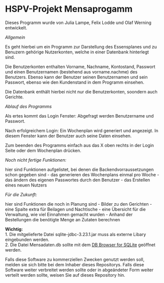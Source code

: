 # HSPV-Projekt Mensaprogamm

Dieses Programm wurde von Julia Lampe, Felix Lodde und Olaf Werning entwickelt.

*Allgemein*

Es geht hierbei um ein Programm zur Darstellung des Essensplanes und zu Benuzern gehörige Nutzerkonten, welche in einer Datenbank hinterlegt sind.

Die Benutzerkonten enthalten Vorname, Nachname, Kontostand, Passwort und einen Benutzernamen (bestehend aus vorname.nachme) des Benutzers.
Ebenso kann der Benutzer seinen Benutzernamen und sein Passwort, ebenso wie den Kundenstand in dem Programm einsehen.

Die Datenbank enthält hierbei nicht nur die Benutzerkonten, soondern auch Gerichte.

*Ablauf des Programms*	

Als ertes kommt das Login Fenster:
Abgefragt werden Benutzername und Passwort.

Nach erfolgreichem Login:
Ein Wochenplan wird generiert und angezeigt. In diesem Fenster kann der Benutzer auch seine Daten einsehen.

Zum beenden des Programms einfach aus das X oben rechts in der Login Seite oder dem Wochenplan drücken.


*Noch nicht fertige Funktionen:*	

hier sind Funktionen aufgelistet, bei denen die Backendvorraussetzungen schon gegeben sind
	- das generieren des Wochenplans einmal pro Woche
	- das ändern des eigenen Passwortes durch den Benutzer
	- das Erstellen eines neuen Nutzers


*Für die Zukunft:*

hier sind Funktionen die noch in Planung sind
	- Bilder zu den Gerichten
	- eine Spalte extra für Beilagen und Nachtische
	- eine Übersicht für die Verwaltung, wie viel Einnahmen gemacht wurden
	- Anhand der Bestellungen die benötigte Menge an Zutaten berechnen
	
	
**Wichtig:**  
	1. Die mitgelieferte Datei sqlite-jdbc-3.23.1.jar muss als externe Libary eingebunden werden.   
	2. Die Datei Mensadaten.db sollte mit dem [DB Browser for SQLite](https://sqlitebrowser.org/) geöffnet werden.


Falls diese Software zu kommerziellen Zwecken genutzt werden soll, melden sie sich bitte bei dem Inhaber dieses Repositorys. 
Falls diese Software weiter verbreitet werden sollte oder in abgeändeter Form weiter verteilt werden sollte, weisen Sie auf dieses Repository hin.

